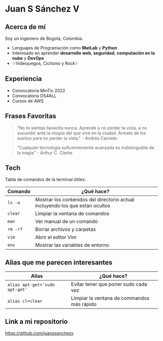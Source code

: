 # Juan S Sánchez V
## Acerca de mí


Soy un ingeniero de Bogotá, Colombia.

- Lenguajes de Programación como **MatLab** y **Python**
- Interesado en aprender **desarrollo web**, **seguridad**, **computación en la nube** y **DevOps**
- ✨Videojuegos, Ciclismo y Rock✨     

## Experiencia

- Convocatoria MinTic 2022
- Convocatoria DS4ALL
- Cursos de AWS

## Frases Favoritas


> "No te sientas llanecita nunca. Aprende a no perder la vista, 
>  a no sucumbir ante la miopía del que vive en la ciudad. 
>  Ármate de los sueños para no perder la vista." - Andrés Caicedo
> 
> "Cualquier tecnología suficientemente avanzada 
> es indistinguible de la magia" - Arthur C. Clarke


## Tech

Tabla de comandos de la terminal útiles:

| Comando        | ¿Qué hace?                                                                    |
| ------         | ------                                                                        |
| ``` ls -a ```  | Mostrar los contenidos del directorio actual incluyendo los que estan ocultos |
| ``` clear ```  | Limpiar la ventana de comandos                                                |
| ``` man ```    | Ver manual de un comando                                                      |
| ``` rm -rf ``` | Borrar archivos y carpetas                                                    |
| ``` vim ```    | Abrir el editor Vim                                                           |
| ``` env ```    | Mostrar las variables de entorno                                              |


## Alias que me parecen interesantes

| Alias                                 | ¿Qué hace?                                 |
| ------                                | ------                                     |
| ``` alias apt-get='sudo apt-get'  ``` | Evitar tener que poner sudo cada vez       |
| ``` alias cl=clear ```                | Limpiar la ventana de commandos más rápido |

## Link a mi repositorio

https://github.com/juanssanchezv

